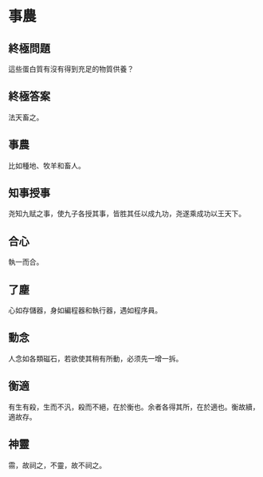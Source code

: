 # 事農

## 終極問題

這些蛋白質有沒有得到充足的物質供養？

## 終極答案

法天畜之。

## 事農

比如種地、牧羊和畜人。

## 知事授事

尧知九赋之事，使九子各授其事，皆胜其任以成九功，尧遂乘成功以王天下。

## 合心

執一而合。

## 了塵

心如存儲器，身如編程器和執行器，遇如程序員。

## 動念

人念如各類磁石，若欲使其稍有所動，必须先一增一拆。

## 衡適

有生有殺，生而不汎，殺而不絕，在於衡也。余者各得其所，在於適也。衡故續，適故存。

## 神靈

霛，故祠之，不靈，故不祠之。
